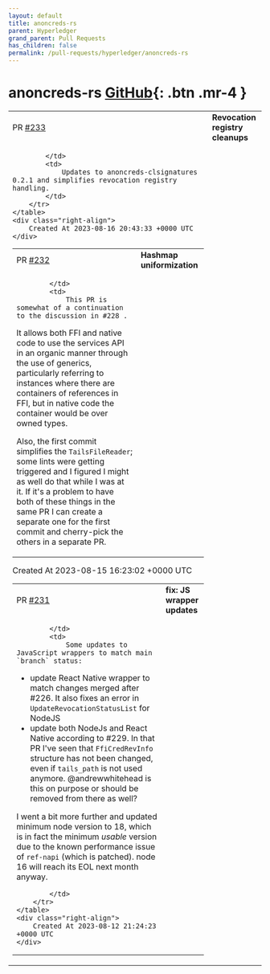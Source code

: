 ```yaml
---
layout: default
title: anoncreds-rs
parent: Hyperledger
grand_parent: Pull Requests
has_children: false
permalink: /pull-requests/hyperledger/anoncreds-rs
---
```


# anoncreds-rs <span class="fs-3 right-align">[GitHub](https://github.com/hyperledger/anoncreds-rs){: .btn .mr-4 }</span>


<div>
    <table>
        <tr>
            <td>
                PR <a href="https://github.com/hyperledger/anoncreds-rs/pull/233" class=".btn">#233</a>
            </td>
            <td>
                <b>
                    Revocation registry cleanups
                </b>
            </td>
        </tr>
        <tr>
            <td>
                
            </td>
            <td>
                Updates to anoncreds-clsignatures 0.2.1 and simplifies revocation registry handling.
            </td>
        </tr>
    </table>
    <div class="right-align">
        Created At 2023-08-16 20:43:33 +0000 UTC
    </div>
</div>

<div>
    <table>
        <tr>
            <td>
                PR <a href="https://github.com/hyperledger/anoncreds-rs/pull/232" class=".btn">#232</a>
            </td>
            <td>
                <b>
                    Hashmap uniformization
                </b>
            </td>
        </tr>
        <tr>
            <td>
                
            </td>
            <td>
                This PR is somewhat of a continuation to the discussion in #228 . 

It allows both FFI and native code to use the services API in an organic manner through the use of generics, particularly referring to instances where there are containers of references in FFI, but in native code the container would be over owned types.

Also, the first commit simplifies the `TailsFileReader`; some lints were getting triggered and I figured I might as well do that while I was at it. If it's a problem to have both of these things in the same PR I can create a separate one for the first commit and cherry-pick the others in a separate PR.
            </td>
        </tr>
    </table>
    <div class="right-align">
        Created At 2023-08-15 16:23:02 +0000 UTC
    </div>
</div>

<div>
    <table>
        <tr>
            <td>
                PR <a href="https://github.com/hyperledger/anoncreds-rs/pull/231" class=".btn">#231</a>
            </td>
            <td>
                <b>
                    fix: JS wrapper updates
                </b>
            </td>
        </tr>
        <tr>
            <td>
                
            </td>
            <td>
                Some updates to JavaScript wrappers to match main `branch` status:

- update React Native wrapper to match changes merged after #226. It also fixes an error in `UpdateRevocationStatusList` for NodeJS
- update both NodeJs and React Native according to #229. In that PR I've seen that `FfiCredRevInfo` structure has not been changed, even if `tails_path` is not used anymore. @andrewwhitehead is this on purpose or should be removed from there as well?

I went a bit more further and updated minimum node version to 18, which is in fact the minimum _usable_ version due to the known performance issue of `ref-napi` (which is patched). node 16 will reach its EOL next month anyway.


            </td>
        </tr>
    </table>
    <div class="right-align">
        Created At 2023-08-12 21:24:23 +0000 UTC
    </div>
</div>

